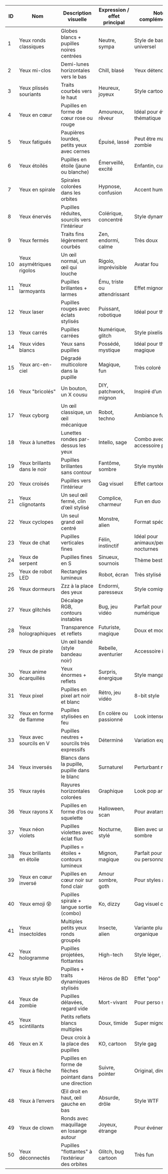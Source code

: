 | ID | Nom                          | Description visuelle                                           | Expression / effet principal        | Notes complémentaires                  |
|----|-------------------------------|----------------------------------------------------------------|-------------------------------------|----------------------------------------|
| 1  | Yeux ronds classiques        | Globes blancs + pupilles noires centrées                      | Neutre, sympa                       | Style de base universel                |
| 2  | Yeux mi-clos                 | Demi-lunes horizontales vers le bas                           | Chill, blasé                       | Yeux détendus                         |
| 3  | Yeux plissés souriants       | Traits courbés vers le haut                                   | Heureux, joyeux                    | Style cartoon souriant                |
| 4  | Yeux en cœur                 | Pupilles en forme de cœur rose ou rouge                       | Amoureux, rêveur                   | Idéal pour événement thématique       |
| 5  | Yeux fatigués                | Paupières lourdes, petits yeux avec cernes                    | Épuisé, lassé                      | Peut être marrant ou zombie           |
| 6  | Yeux étoilés                 | Pupilles en étoile (jaune ou blanche)                         | Émerveillé, excité                 | Enfantin, curieux                     |
| 7  | Yeux en spirale              | Spirales colorées dans les orbites                            | Hypnose, confusion                 | Accent humoristique                   |
| 8  | Yeux énervés                 | Pupilles réduites, sourcils vers l'intérieur                  | Colérique, concentré               | Style dynamique                       |
| 9  | Yeux fermés                 | Traits fins légèrement courbés                                | Zen, endormi, calme                | Très doux                             |
|10  | Yeux asymétriques rigolos    | Un œil normal, un œil qui louche                              | Rigolo, imprévisible               | Avatar fou                            |
|11  | Yeux larmoyants             | Pupilles brillantes + larmes                                  | Ému, triste ou attendrissant       | Effet mignon                          |
|12  | Yeux laser                  | Pupilles rouges avec éclats stylisés                          | Puissant, robotique                | Idéal pour thème SF                   |
|13  | Yeux carrés                 | Pupilles carrées                                               | Numérique, glitch                  | Style pixelisé                        |
|14  | Yeux vides blancs           | Yeux sans pupilles                                             | Possédé, mystique                  | Idéal pour thème magique              |
|15  | Yeux arc-en-ciel            | Dégradé multicolore dans la pupille                           | Magique, fun                       | Très coloré                           |
|16  | Yeux "bricolés"             | Un bouton, un X cousu                                          | DIY, patchwork, mignon             | Inspiré d’un doudou                   |
|17  | Yeux cyborg                 | Un œil classique, un œil mécanique                             | Robot, techno                      | Ambiance futuriste                    |
|18  | Yeux à lunettes             | Lunettes rondes par-dessus les yeux                           | Intello, sage                      | Combo avec accessoire possible        |
|19  | Yeux brillants dans le noir | Pupilles brillantes sans contour                              | Fantôme, sombre                    | Style mystérieux                      |
|20  | Yeux croisés                | Pupilles vers l’intérieur                                      | Gag visuel                         | Effet cartoon                         |
|21  | Yeux clignotants            | Un seul œil fermé, clin d’œil stylisé                          | Complice, charmeur                 | Fun en duo                            |
|22  | Yeux cyclopes              | Un seul grand œil centré                                      | Monstre, alien                     | Format spécial                        |
|23  | Yeux de chat                | Pupilles verticales fines                                      | Félin, instinctif                  | Idéal pour animaux/personnages nocturnes |
|24  | Yeux de serpent             | Pupilles fines en S                                             | Sinueux, sournois                  | Thème bestiaire                       |
|25  | Yeux de robot LED           | Rectangles lumineux                                            | Robot, écran                       | Très stylisé                          |
|26  | Yeux dormeurs               | Zzz à la place des yeux                                        | Endormi, paresseux                 | Style comique                         |
|27  | Yeux glitchés               | Décalage RGB, contours instables                              | Bug, jeu vidéo                     | Parfait pour thème numérique          |
|28  | Yeux holographiques         | Transparence et reflets                                        | Futuriste, magique                 | Doux et moderne                       |
|29  | Yeux de pirate              | Un œil bandé (style bandeau noir)                              | Rebelle, aventurier               | Accessoire intégré                   |
|30  | Yeux anime écarquillés      | Yeux énormes + reflets                                         | Surpris, énergique                 | Style manga                          |
|31  | Yeux pixel                 | Pupilles en pixel art noir et blanc                           | Rétro, jeu vidéo                   | 8-bit style                          |
|32  | Yeux en forme de flamme     | Pupilles stylisées en feu                                      | En colère ou passionné            | Look intense                         |
|33  | Yeux avec sourcils en V     | Pupilles neutres + sourcils très expressifs                   | Déterminé                          | Variation expressive                 |
|34  | Yeux inversés               | Blancs dans la pupille, pupille dans le blanc                 | Surnaturel                         | Perturbant mais clean                 |
|35  | Yeux rayés                  | Rayures horizontales colorées                                 | Graphique                          | Look pop art                          |
|36  | Yeux rayons X              | Pupilles en forme d’os ou squelette                            | Halloween, scan                    | Pour avatars spooky                  |
|37  | Yeux néon violets          | Pupilles violettes avec éclat fluo                            | Nocturne, stylé                    | Bien avec un fond sombre              |
|38  | Yeux brillants en étoile   | Pupilles = étoiles + contours lumineux                         | Mignon, magique                    | Parfait pour enfants ou personnages doux |
|39  | Yeux en cœur inversé        | Pupilles en cœur noir sur fond clair                          | Amour sombre, goth                | Pour styles alternatifs              |
|40  | Yeux emoji 😵              | Pupilles spirale + langue sortie (combo)                      | Ko, dizzy                          | Gag visuel complet                   |
|41  | Yeux insectoïdes            | Multiples petits yeux ronds groupés                           | Insecte, alien                     | Variante plus organique              |
|42  | Yeux hologramme            | Pupilles projetées, flottantes                                | High-tech                         | Style léger, SF                      |
|43  | Yeux style BD              | Pupilles + traits dynamiques stylisés                         | Héros de BD                        | Effet "pop"                          |
|44  | Yeux de zombie             | Pupilles délavées, regard vide                                | Mort-vivant                       | Pour perso spooky                    |
|45  | Yeux scintillants          | Petits reflets blancs multiples                               | Doux, timide                      | Super mignon                         |
|46  | Yeux en X                 | Deux croix à la place des pupilles                            | KO, cartoon                       | Style gag                            |
|47  | Yeux à flèche              | Pupilles en forme de flèches pointant dans une direction      | Suivre, pointer                   | Original, directionnel               |
|48  | Yeux à l’envers           | Œil droit en haut, œil gauche en bas                          | Absurde, drôle                    | Style WTF                            |
|49  | Yeux de clown             | Ronds avec maquillage en losange autour                       | Joyeux, étrange                   | Pour événements                      |
|50  | Yeux déconnectés          | Pupilles "flottantes" à l’extérieur des orbites               | Glitch, bug cartoon               | Très fun                             |
